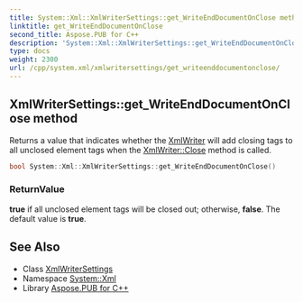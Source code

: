 ```yaml
---
title: System::Xml::XmlWriterSettings::get_WriteEndDocumentOnClose method
linktitle: get_WriteEndDocumentOnClose
second_title: Aspose.PUB for C++
description: 'System::Xml::XmlWriterSettings::get_WriteEndDocumentOnClose method. Returns a value that indicates whether the XmlWriter will add closing tags to all unclosed element tags when the XmlWriter::Close method is called in C++.'
type: docs
weight: 2300
url: /cpp/system.xml/xmlwritersettings/get_writeenddocumentonclose/
---
```

## XmlWriterSettings::get_WriteEndDocumentOnClose method


Returns a value that indicates whether the [XmlWriter](../../xmlwriter/) will add closing tags to all unclosed element tags when the [XmlWriter::Close](../../xmlwriter/close/) method is called.

```cpp
bool System::Xml::XmlWriterSettings::get_WriteEndDocumentOnClose()
```


### ReturnValue

**true** if all unclosed element tags will be closed out; otherwise, **false**. The default value is **true**.

## See Also

* Class [XmlWriterSettings](../)
* Namespace [System::Xml](../../)
* Library [Aspose.PUB for C++](../../../)

